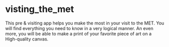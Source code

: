 # visting_the_met
This pre &amp; visiting app helps you make the most in your visit to the MET. You will find everything you need to know in a very logical manner. An even more, you will be able to make a print of your favorite piece of art on a High-quality canvas.
